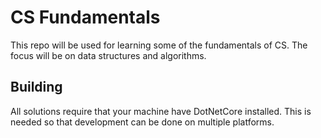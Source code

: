 # CS Fundamentals

This repo will be used for learning some of the fundamentals of CS. The focus will be on data structures and algorithms.

## Building

All solutions require that your machine have DotNetCore installed. This is needed so that development can be done on multiple platforms.
